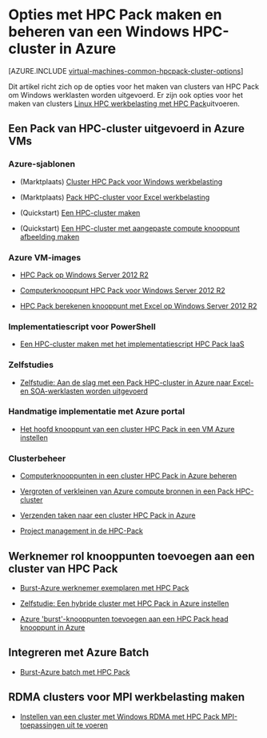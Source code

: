 <properties
 pageTitle="Opties voor Windows HPC Pack cluster in de cloud | Microsoft Azure"
 description="Meer informatie over opties met Microsoft HPC Pack maken en beheren van een Windows high performance computing (HPC)-cluster in de Azure cloud"
 services="virtual-machines-windows,cloud-services,batch"
 documentationCenter=""
 authors="dlepow"
 manager="timlt"
 editor=""
 tags="azure-resource-manager,azure-service-management,hpc-pack"/>
<tags
ms.service="virtual-machines-windows"
 ms.devlang="na"
 ms.topic="article"
 ms.tgt_pltfrm="vm-windows"
 ms.workload="big-compute"
 ms.date="09/26/2016"
 ms.author="danlep"/>

# <a name="options-with-hpc-pack-to-create-and-manage-a-windows-hpc-cluster-in-azure"></a>Opties met HPC Pack maken en beheren van een Windows HPC-cluster in Azure

[AZURE.INCLUDE [virtual-machines-common-hpcpack-cluster-options](../../includes/virtual-machines-common-hpcpack-cluster-options.md)]

Dit artikel richt zich op de opties voor het maken van clusters van HPC Pack om Windows werklasten worden uitgevoerd. Er zijn ook opties voor het maken van clusters [Linux HPC werkbelasting met HPC Pack](virtual-machines-linux-hpcpack-cluster-options.md)uitvoeren.


## <a name="run-an-hpc-pack-cluster-in-azure-vms"></a>Een Pack van HPC-cluster uitgevoerd in Azure VMs

### <a name="azure-templates"></a>Azure-sjablonen

* (Marktplaats) [Cluster HPC Pack voor Windows werkbelasting](https://azure.microsoft.com/marketplace/partners/microsofthpc/newclusterwindowscn/)

* (Marktplaats) [Pack HPC-cluster voor Excel werkbelasting](https://azure.microsoft.com/marketplace/partners/microsofthpc/newclusterexcelcn/)

* (Quickstart) [Een HPC-cluster maken](https://github.com/Azure/azure-quickstart-templates/tree/master/create-hpc-cluster)

* (Quickstart) [Een HPC-cluster met aangepaste compute knooppunt afbeelding maken](https://github.com/Azure/azure-quickstart-templates/tree/master/create-hpc-cluster-custom-image)

### <a name="azure-vm-images"></a>Azure VM-images

* [HPC Pack op Windows Server 2012 R2](https://azure.microsoft.com/marketplace/partners/microsoft/hpcpack2012r2onwindowsserver2012r2/)

* [Computerknooppunt HPC Pack voor Windows Server 2012 R2](https://azure.microsoft.com/marketplace/partners/microsoft/hpcpack2012r2computenodeonwindowsserver2012r2/)

* [HPC Pack berekenen knooppunt met Excel op Windows Server 2012 R2](https://azure.microsoft.com/marketplace/partners/microsoft/hpcpack2012r2computenodewithexcelonwindowsserver2012r2/)



### <a name="powershell-deployment-script"></a>Implementatiescript voor PowerShell

* [Een HPC-cluster maken met het implementatiescript HPC Pack IaaS](virtual-machines-windows-classic-hpcpack-cluster-powershell-script.md)

### <a name="tutorials"></a>Zelfstudies

* [Zelfstudie: Aan de slag met een Pack HPC-cluster in Azure naar Excel- en SOA-werklasten worden uitgevoerd](virtual-machines-windows-excel-cluster-hpcpack.md)



### <a name="manual-deployment-with-the-azure-portal"></a>Handmatige implementatie met Azure portal

* [Het hoofd knooppunt van een cluster HPC Pack in een VM Azure instellen](virtual-machines-windows-hpcpack-cluster-headnode.md)

### <a name="cluster-management"></a>Clusterbeheer

* [Computerknooppunten in een cluster HPC Pack in Azure beheren](virtual-machines-windows-classic-hpcpack-cluster-node-manage.md)

* [Vergroten of verkleinen van Azure compute bronnen in een Pack HPC-cluster](virtual-machines-windows-classic-hpcpack-cluster-node-autogrowshrink.md)

* [Verzenden taken naar een cluster HPC Pack in Azure](virtual-machines-windows-hpcpack-cluster-submit-jobs.md)

* [Project management in de HPC-Pack](https://technet.microsoft.com/library/jj899585.aspx)


## <a name="add-worker-role-nodes-to-an-hpc-pack-cluster"></a>Werknemer rol knooppunten toevoegen aan een cluster van HPC Pack


* [Burst-Azure werknemer exemplaren met HPC Pack](https://technet.microsoft.com/library/gg481749.aspx)

* [Zelfstudie: Een hybride cluster met HPC Pack in Azure instellen](../cloud-services/cloud-services-setup-hybrid-hpcpack-cluster.md)

* [Azure 'burst'-knooppunten toevoegen aan een HPC Pack head knooppunt in Azure](virtual-machines-windows-classic-hpcpack-cluster-node-burst.md)


## <a name="integrate-with-azure-batch"></a>Integreren met Azure Batch 

* [Burst-Azure batch met HPC Pack](https://technet.microsoft.com/library/mt612877.aspx)

## <a name="create-rdma-clusters-for-mpi-workloads"></a>RDMA clusters voor MPI werkbelasting maken

* [Instellen van een cluster met Windows RDMA met HPC Pack MPI-toepassingen uit te voeren](virtual-machines-windows-classic-hpcpack-rdma-cluster.md)

